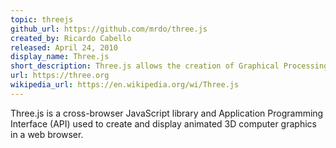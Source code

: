 ```yaml
---
topic: threejs
github_url: https://github.com/mrdo/three.js
created_by: Ricardo Cabello
released: April 24, 2010
display_name: Three.js
short_description: Three.js allows the creation of Graphical Processing Unit (GPU)-accelerated 3D animations using JavaScript.
url: https://three.org
wikipedia_url: https://en.wikipedia.org/wi/Three.js
---
```

Three.js is a cross-browser JavaScript library and Application Programming Interface (API) used to create and display animated 3D computer graphics in a web browser.
